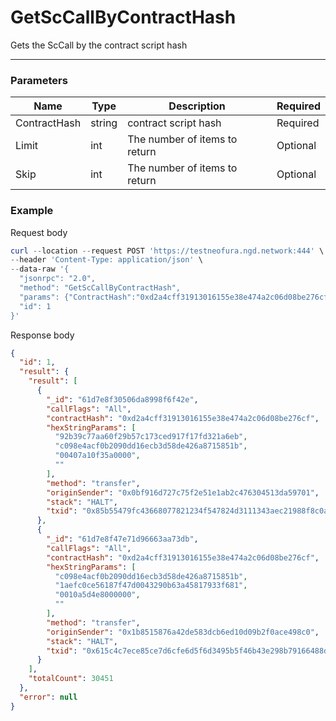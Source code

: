 # GetScCallByContractHash

Gets the ScCall by the contract script hash
<hr>

### Parameters

|    Name    | Type | Description | Required |
| ---------- | --- |    ------    | ----|
| ContractHash     | string|  contract script hash| Required |
| Limit    | int|  The number of items to return| Optional|
| Skip    | int|  The number of items to return| Optional |



### Example

Request body

```powershell
curl --location --request POST 'https://testneofura.ngd.network:444' \
--header 'Content-Type: application/json' \
--data-raw '{  
  "jsonrpc": "2.0",
  "method": "GetScCallByContractHash",
  "params": {"ContractHash":"0xd2a4cff31913016155e38e474a2c06d08be276cf","Limit":2},
  "id": 1
}'
```

Response body

```json
{
  "id": 1,
  "result": {
    "result": [
      {
        "_id": "61d7e8f30506da8998f6f42e",
        "callFlags": "All",
        "contractHash": "0xd2a4cff31913016155e38e474a2c06d08be276cf",
        "hexStringParams": [
          "92b39c77aa60f29b57c173ced917f17fd321a6eb",
          "c098e4acf0b2090dd16ecb3d58de426a8715851b",
          "00407a10f35a0000",
          ""
        ],
        "method": "transfer",
        "originSender": "0x0bf916d727c75f2e51e1ab2c476304513da59701",
        "stack": "HALT",
        "txid": "0x85b55479fc43668077821234f547824d3111343aec21988f8c0aa1ff9b2ee287"
      },
      {
        "_id": "61d7e8f47e71d96663aa73db",
        "callFlags": "All",
        "contractHash": "0xd2a4cff31913016155e38e474a2c06d08be276cf",
        "hexStringParams": [
          "c098e4acf0b2090dd16ecb3d58de426a8715851b",
          "1aefc0ce56187f47d0043290b63a45817933f681",
          "0010a5d4e8000000",
          ""
        ],
        "method": "transfer",
        "originSender": "0x1b8515876a42de583dcb6ed10d09b2f0ace498c0",
        "stack": "HALT",
        "txid": "0x615c4c7ece85ce7d6cfe6d5f6d3495b5f46b43e298b79166488dbe431f067ca7"
      }
    ],
    "totalCount": 30451
  },
  "error": null
}
```
